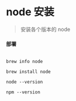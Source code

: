 # node 安装
> 安装各个版本的 node

#### 部署
```shell

brew info node 

brew install node 

node --version 

npm --version 

```
